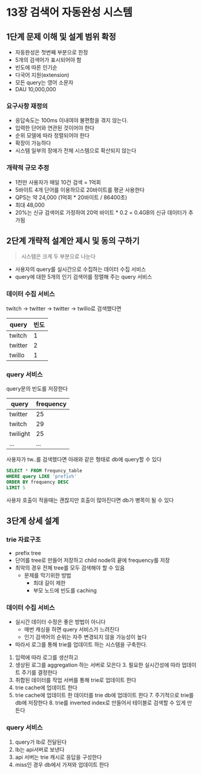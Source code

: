 # 13장 검색어 자동완성 시스템
## 1단계 문제 이해 및 설계 범위 확정
* 자동완성은 첫번째 부분으로 한정
* 5개의 검색어가 표시되어야 함
* 빈도에 따른 인기순
* 다국어 지원(extension)
* 모든 query는 영어 소문자
* DAU 10,000,000

### 요구사항 재정의
* 응답속도는 100ms 이내여야 불편함을 겪지 않는다.
* 입력한 단어와 연관된 것이어야 한다
* 순위 모델에 따라 정렬되어야 한다
* 확장이 가능하다
* 시스템 일부의 장애가 전체 시스템으로 확산되지 않는다

### 개략적 규모 추정
* 1천만 사용자가 매일 10건 검색 = 1억회
* 5바이트 4개 단어를 이용하므로 20바이트를 평균 사용한다
* QPS는 약 24,000 (1억회 * 20바이트 / 86400초)
* 최대 48,000
* 20%는 신규 검색어로 가정하여 20억 바이트 * 0.2 = 0.4GB의 신규 데이터가 추가됨

## 2단계 개략적 설계안 제시 및 동의 구하기
> 시스템은 크게 두 부분으로 나눈다
* 사용자의 query를 실시간으로 수집하는 데이터 수집 서비스
* query에 대한 5개의 인기 검색어를 정렬해 주는 query 서비스

### 데이터 수집 서비스
twitch -> twitter -> twitter -> twillo로 검색했다면

|query|빈도|
|---|---|
|twitch|1|
|twitter|2|
|twillo|1|

### query 서비스
query문의 빈도를 저장한다

| query     | frequency |
|-----------|-----------|
| twitter   | 25        |
| twitch    | 29        |
| twilight | 25        |
|...|...|

사용자가 tw..를 검색했다면 아래와 같은 형태로 db에 query할 수 있다
```SQL
SELECT * FROM frequncy_table
WHERE query LIKE 'prefix%'
ORDER BY frequency DESC
LIMIT 5
```

사용자 호출이 적을때는 괜찮지만 호출이 많아진다면 db가 병목이 될 수 있다

## 3단계 상세 설계

### trie 자료구조
* prefix tree
* 단어를 tree로 만들어 저장하고 child node의 끝에 frequency를 저장
* 최악의 경우 전체 tree를 모두 검색해야 할 수 있음
  * 문제를 막기위한 방법
    * 최대 길이 제한
    * 부모 노드에 빈도를 caching

### 데이터 수집 서비스
* 실시간 데이터 수정은 좋은 방법이 아니다
  * 매번 캐싱을 하면 query 서비스가 느려진다
  * 인기 검색어의 순위는 자주 변경되지 않을 가능성이 높다
* 따라서 로그를 통해 trie를 업데이트 하는 시스템을 구축한다.

1. 입력에 따라 로그를 생산하고
2. 생상된 로그를 aggregation 하는 서버로 모은다
   3. 필요한 실시간성에 따라 업데이트 주기를 결정한다
4. 취합된 데이터를 작업 서버를 통해 trie로 업데이트 한다
5. trie cache에 업데이트 한다
6. trie cache에 업데이트 한 데이터를 trie db에 업데이트 한다
   7. 주기적으로 trie를 db에 저장한다
   8. trie를 inverted index로 만들어서 테이블로 검색할 수 있게 만든다

### query 서비스
1. query가 lb로 전달된다
2. lb는 api서버로 보낸다
3. api 서버는 trie 캐시로 응답을 구성한다
4. miss인 경우 db에서 가져와 업데이트 한다